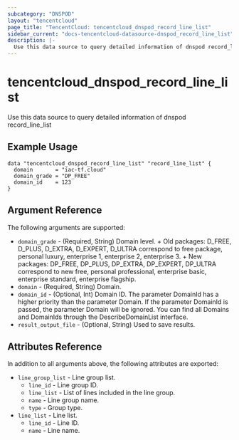 ```yaml
---
subcategory: "DNSPOD"
layout: "tencentcloud"
page_title: "TencentCloud: tencentcloud_dnspod_record_line_list"
sidebar_current: "docs-tencentcloud-datasource-dnspod_record_line_list"
description: |-
  Use this data source to query detailed information of dnspod record_line_list
---
```


# tencentcloud_dnspod_record_line_list

Use this data source to query detailed information of dnspod record_line_list

## Example Usage

```hcl
data "tencentcloud_dnspod_record_line_list" "record_line_list" {
  domain       = "iac-tf.cloud"
  domain_grade = "DP_FREE"
  domain_id    = 123
}
```

## Argument Reference

The following arguments are supported:

* `domain_grade` - (Required, String) Domain level. + Old packages: D_FREE, D_PLUS, D_EXTRA, D_EXPERT, D_ULTRA correspond to free package, personal luxury, enterprise 1, enterprise 2, enterprise 3. + New packages: DP_FREE, DP_PLUS, DP_EXTRA, DP_EXPERT, DP_ULTRA correspond to new free, personal professional, enterprise basic, enterprise standard, enterprise flagship.
* `domain` - (Required, String) Domain.
* `domain_id` - (Optional, Int) Domain ID. The parameter DomainId has a higher priority than the parameter Domain. If the parameter DomainId is passed, the parameter Domain will be ignored. You can find all Domains and DomainIds through the DescribeDomainList interface.
* `result_output_file` - (Optional, String) Used to save results.

## Attributes Reference

In addition to all arguments above, the following attributes are exported:

* `line_group_list` - Line group list.
  * `line_id` - Line group ID.
  * `line_list` - List of lines included in the line group.
  * `name` - Line group name.
  * `type` - Group type.
* `line_list` - Line list.
  * `line_id` - Line ID.
  * `name` - Line name.



